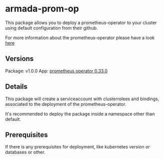 # armada-prom-op

This package allows you to deploy a prometheus-operator to your cluster using default configuration from their github.

For more information about the prometheus-operator please have a look [here](https://github.com/coreos/prometheus-operator)

## Versions

Package: v1.0.0
App: [prometheus operator 0.33.0](https://github.com/night-gold/armada-prom-op)

## Details

This package will create a serviceaccount with clusterrolees and bindings, associated to the deployment of the prometheus-operator.

It's recommended to deploy the package inside a namespace other than default.

## Prerequisites

If there is any prerequisites for deployment, like kubernetes version or databases or other.